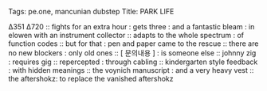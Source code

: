 Tags: pe.one, mancunian dubstep
Title: PARK LIFE
  
∆351 ∆720 :: fights for an extra hour : gets three : and a fantastic bleam : in elowen with an instrument collector :: adapts to the whole spectrum : of function codes :: but for that : pen and paper came to the rescue :: there are no new blockers : only old ones :: [ 문의내용 ] : is someone else :: johnny zig : requires gig :: repercepted : through cabling :: kindergarten style feedback : with hidden meanings :: the voynich manuscript : and a very heavy vest :: the aftershokz: to replace the vanished aftershokz
